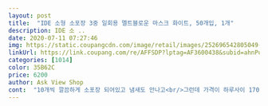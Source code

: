```yaml
---
layout: post 
title:  "IDE 소형 소포장 3중 일회용 멜트블로운 마스크 화이트, 50개입, 1개" 
description: IDE 소 ..
date: 2020-07-11 07:27:46 
img: https://static.coupangcdn.com/image/retail/images/252696542805049-e98fce59-d5de-4492-b0a9-28eeaf875ffe.jpg 
linkUrl: https://link.coupang.com/re/AFFSDP?lptag=AF3600438&subid=ahnPublicAsk&pageKey=1774911410&itemId=3022308846&vendorItemId=71010455504&traceid=V0-113-4c8d5921a7eb6d44 
categories: [1014] 
color: 35B62C 
price: 6200 
author: Ask View Shop 
cont:  "10개씩 깔끔하게 소포장 되어있고 냄새도 안나고<br/>그런데 가격이 하루사이 1700원  다운<br/>덴탈 마스크 이가격  차이면 큰 격차<br/>많이 도톰하진 않지만 요즘 같은 계절에 가볍게 쓰기 좋습니다.<br/><br/>박스도 커서 이쁘게 포장된부분 받으니 좋네요<br/>상품은 냄새없이 무난합니다<br/>생각보다 넘 괜찮은것같아요 저도 상품평 없어서 고민했거든요<br/>우선 유럽과 한국의 인증을 받고 쿠팡에서 수입하여 믿음이 갑니다.<br/><br/>이상한 냄새는 없고 10개씩 소포장이며, 입이 닿는 부분이 까슬거리지 않아 만족합니다.<br/><br/>" 
---
```

